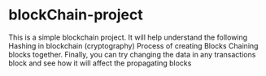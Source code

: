 # blockChain-project
This is a simple blockchain project.
It will help understand the following
Hashing in blockchain (cryptography)
Process of creating Blocks
Chaining blocks together.
Finally, you can try changing the data in any transactions block and see how it will affect the propagating blocks
